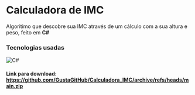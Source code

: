# Calculadora de IMC
Algoritimo que descobre sua IMC através de um cálculo com a sua altura e peso, feito em <strong>C#</strong>

### Tecnologias usadas
<img src="https://img.shields.io/badge/c%23-%23239120.svg?style=for-the-badge&logo=c-sharp&logoColor=white" alt="C#">

#### Link para download: https://github.com/GustaGitHub/Calculadora_IMC/archive/refs/heads/main.zip
